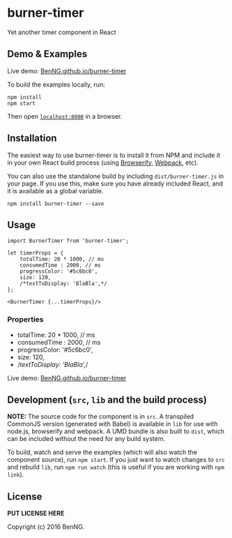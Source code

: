 # burner-timer

Yet another timer component in React


## Demo & Examples

Live demo: [BenNG.github.io/burner-timer](http://BenNG.github.io/burner-timer/)

To build the examples locally, run:

```
npm install
npm start
```

Then open [`localhost:8000`](http://localhost:8000) in a browser.


## Installation

The easiest way to use burner-timer is to install it from NPM and include it in your own React build process (using [Browserify](http://browserify.org), [Webpack](http://webpack.github.io/), etc).

You can also use the standalone build by including `dist/burner-timer.js` in your page. If you use this, make sure you have already included React, and it is available as a global variable.

```
npm install burner-timer --save
```


## Usage

```
import BurnerTimer from 'burner-timer';

let timerProps = {
	totalTime: 20 * 1000, // ms
	consumedTime : 2000, // ms
	progressColor: '#5c6bc0',
	size: 120,
	/*textToDisplay: 'BlaBla',*/
};

<BurnerTimer {...timerProps}/>
```

### Properties

* totalTime: 20 * 1000, // ms
* consumedTime : 2000, // ms
* progressColor: '#5c6bc0',
* size: 120,
* /*textToDisplay: 'BlaBla',*/

Live demo: [BenNG.github.io/burner-timer](http://BenNG.github.io/burner-timer/)

## Development (`src`, `lib` and the build process)

**NOTE:** The source code for the component is in `src`. A transpiled CommonJS version (generated with Babel) is available in `lib` for use with node.js, browserify and webpack. A UMD bundle is also built to `dist`, which can be included without the need for any build system.

To build, watch and serve the examples (which will also watch the component source), run `npm start`. If you just want to watch changes to `src` and rebuild `lib`, run `npm run watch` (this is useful if you are working with `npm link`).

## License

__PUT LICENSE HERE__

Copyright (c) 2016 BenNG.

